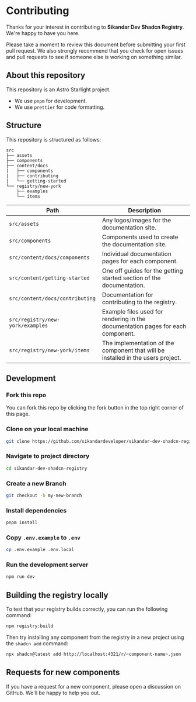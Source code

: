 # Contributing

Thanks for your interest in contributing to **Sikandar Dev Shadcn Registry**. We're happy to have you here.

Please take a moment to review this document before submitting your first pull request. We also strongly recommend that you check for open issues and pull requests to see if someone else is working on something similar.

## About this repository

This repository is an Astro Starlight project.

- We use `pnpm` for development.
- We use `prettier` for code formatting.

## Structure

This repository is structured as follows:

```text
src
├── assets
├── components
├── content/docs
|   ├── components
|   ├── contributing
|   └── getting-started
└── registry/new-york
    ├── examples
    └── items
```

| Path                             | Description                                                                      |
| -------------------------------- | -------------------------------------------------------------------------------- |
| `src/assets`                     | Any logos/images for the documentation site.                                     |
| `src/components`                 | Components used to create the documentation site.                                |
| `src/content/docs/components`    | Individual documentation pages for each component.                               |
| `src/content/getting-started`    | One off guides for the getting started section of the documentation.             |
| `src/content/docs/contributing`  | Documentation for contributing to the registry.                                  |
| `src/registry/new-york/examples` | Example files used for rendering in the documentation pages for each component.  |
| `src/registry/new-york/items`    | The implementation of the component that will be installed in the users project. |

## Development

### Fork this repo

You can fork this repo by clicking the fork button in the top right corner of this page.

### Clone on your local machine

```bash
git clone https://github.com/sikandardeveloper/sikandar-dev-shadcn-registry.git
```

### Navigate to project directory

```bash
cd sikandar-dev-shadcn-registry
```

### Create a new Branch

```bash
git checkout -b my-new-branch
```

### Install dependencies

```bash
pnpm install
```

### Copy `.env.example` to `.env`

```bash
cp .env.example .env.local
```

### Run the development server

```bash
npm run dev
```

## Building the registry locally

To test that your registry builds correctly, you can run the following command:

```bash
npm registry:build
```

Then try installing any component from the registry in a new project using the `shadcn add` command:

```bash
npx shadcn@latest add http://localhost:4321/r/<component-name>.json
```

## Requests for new components

If you have a request for a new component, please open a discussion on GitHub. We'll be happy to help you out.
